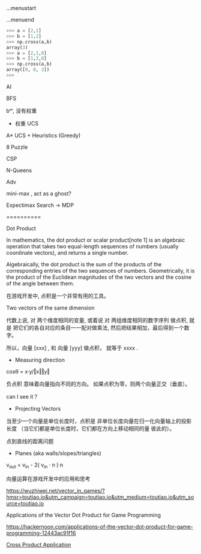 ...menustart


...menuend


```python
>>> a = [2,1]
>>> b = [1,2]
>>> np.cross(a,b)
array(3)
>>> a = [2,1,0]
>>> b = [1,2,0]
>>> np.cross(a,b)
array([0, 0, 3])
>>>
```

AI

BFS 

bᵐ, 没有权重


+ 权重 UCS

A*  UCS +  Heuristics (Greedy)


8 Puzzle



CSP

N-Queens


Adv

mini-max , act as a ghost? 

Expectimax Search -> MDP


==========

Dot Product

In mathematics, the dot product or scalar product[note 1] is an algebraic operation that takes two equal-length sequences of numbers (usually coordinate vectors), and returns a single number.

Algebraically, the dot product is the sum of the products of the corresponding entries of the two sequences of numbers. Geometrically, it is the product of the Euclidean magnitudes of the two vectors and the cosine of the angle between them.


在游戏开发中, 点积是一个非常有用的工具。

Two vectors of the same dimension 


代数上说, 对 两个维度相同的变量, 或着说 对 两组维度相同的数字序列 做点积, 就是 把它们的各自对应的条目一一配对做乘法, 然后把结果相加，最后得到一个数字。

所以，向量 [xxx] , 和 向量 [yyy] 做点积， 就等于 xxxx .





- Measuring direction

cosθ = x·y/‖x‖‖y‖

负点积 意味着向量指向不同的方向。
如果点积为零，则两个向量正交（垂直）。

can I see it？


- Projecting Vectors

当至少一个向量是单位长度时，点积是 非单位长度向量在归一化向量轴上的投影长度
（当它们都是单位长度时，它们都在方向上移动相同的量 彼此的）。

点到直线的距离问题


- Planes (aka walls/slopes/triangles)

v<sub>out</sub> = v<sub>in</sub> - 2( v<sub>in</sub> · n ) n




向量运算在游戏开发中的应用和思考

https://wuzhiwei.net/vector_in_games/?hmsr=toutiao.io&utm_campaign=toutiao.io&utm_medium=toutiao.io&utm_source=toutiao.io

Applications of the Vector Dot Product for Game Programming

https://hackernoon.com/applications-of-the-vector-dot-product-for-game-programming-12443ac91f16




[Cross Product Application](https://amirazmi.net/cross-products-in-game-development-and-their-use-cases/)





